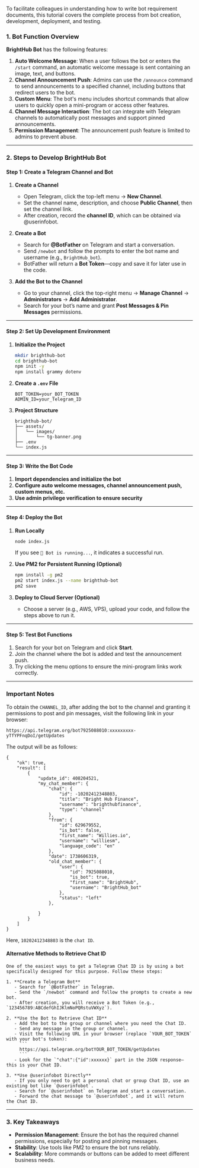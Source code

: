 To facilitate colleagues in understanding how to write bot requirement documents, this tutorial covers the complete process from bot creation, development, deployment, and testing.  

### **1. Bot Function Overview**  
**BrightHub Bot** has the following features:  
1. **Auto Welcome Message**: When a user follows the bot or enters the `/start` command, an automatic welcome message is sent containing an image, text, and buttons.  
2. **Channel Announcement Push**: Admins can use the `/announce` command to send announcements to a specified channel, including buttons that redirect users to the bot.  
3. **Custom Menu**: The bot's menu includes shortcut commands that allow users to quickly open a mini-program or access other features.  
4. **Channel Message Interaction**: The bot can integrate with Telegram channels to automatically post messages and support pinned announcements.  
5. **Permission Management**: The announcement push feature is limited to admins to prevent abuse.  

---

### **2. Steps to Develop BrightHub Bot**  

#### **Step 1: Create a Telegram Channel and Bot**  
1. **Create a Channel**  
   - Open Telegram, click the top-left menu → **New Channel**.  
   - Set the channel name, description, and choose **Public Channel**, then set the channel link.  
   - After creation, record the **channel ID**, which can be obtained via @userinfobot.  

2. **Create a Bot**  
   - Search for **@BotFather** on Telegram and start a conversation.  
   - Send `/newbot` and follow the prompts to enter the bot name and username (e.g., `BrightHub_bot`).  
   - BotFather will return a **Bot Token**—copy and save it for later use in the code.  

3. **Add the Bot to the Channel**  
   - Go to your channel, click the top-right menu → **Manage Channel** → **Administrators** → **Add Administrator**.  
   - Search for your bot’s name and grant **Post Messages & Pin Messages** permissions.  

---

#### **Step 2: Set Up Development Environment**  
1. **Initialize the Project**  
   ```bash
   mkdir brighthub-bot
   cd brighthub-bot
   npm init -y
   npm install grammy dotenv
   ```

2. **Create a `.env` File**  
   ```env
   BOT_TOKEN=your_BOT_TOKEN
   ADMIN_ID=your_Telegram_ID
   ```

3. **Project Structure**  
   ```
   brighthub-bot/
   ├── assets/
   │   └── images/
   │       └── tg-banner.png
   ├── .env
   └── index.js
   ```

---

#### **Step 3: Write the Bot Code**  
1. **Import dependencies and initialize the bot**  
2. **Configure auto welcome messages, channel announcement push, custom menus, etc.**  
3. **Use admin privilege verification to ensure security**  

---

#### **Step 4: Deploy the Bot**  
1. **Run Locally**  
   ```bash
   node index.js
   ```  
   If you see `🤖 Bot is running...`, it indicates a successful run.  

2. **Use PM2 for Persistent Running (Optional)**  
   ```bash
   npm install -g pm2
   pm2 start index.js --name brighthub-bot
   pm2 save
   ```

3. **Deploy to Cloud Server (Optional)**  
   - Choose a server (e.g., AWS, VPS), upload your code, and follow the steps above to run it.  

---

#### **Step 5: Test Bot Functions**  
1. Search for your bot on Telegram and click **Start**.  
2. Join the channel where the bot is added and test the announcement push.  
3. Try clicking the menu options to ensure the mini-program links work correctly.  

---

### **Important Notes**  
To obtain the `CHANNEL_ID`, after adding the bot to the channel and granting it permissions to post and pin messages, visit the following link in your browser:  
```
https://api.telegram.org/bot7925088010:xxxxxxxxx-yTfYPFnqDoI/getUpdates
```
The output will be as follows:

```
{
    "ok": true,
    "result": [
        {
            "update_id": 408204521,
            "my_chat_member": {
                "chat": {
                    "id": -10202412348803,
                    "title": "Bright Hub Finance",
                    "username": "brighthubfinance",
                    "type": "channel"
                },
                "from": {
                    "id": 629679552,
                    "is_bot": false,
                    "first_name": "Willies.io",
                    "username": "williesm",
                    "language_code": "en"
                },
                "date": 1738606319,
                "old_chat_member": {
                    "user": {
                        "id": 7925088010,
                        "is_bot": true,
                        "first_name": "BrightHub",
                        "username": "BrightHub_bot"
                    },
                    "status": "left"
                },
                 
            }
        }
    ]
}
```
Here, `10202412348803` is the `chat ID`.  

#### **Alternative Methods to Retrieve Chat ID**  
```
One of the easiest ways to get a Telegram Chat ID is by using a bot specifically designed for this purpose. Follow these steps:

1. **Create a Telegram Bot**  
   - Search for `@BotFather` in Telegram.  
   - Send the `/newbot` command and follow the prompts to create a new bot.  
   - After creation, you will receive a Bot Token (e.g., `123456789:ABCdefGhIJKlmNoPQRstuVWXyz`).  

2. **Use the Bot to Retrieve Chat ID**  
   - Add the bot to the group or channel where you need the Chat ID.  
   - Send any message in the group or channel.  
   - Visit the following URL in your browser (replace `YOUR_BOT_TOKEN` with your bot's token):  
     ```
     https://api.telegram.org/botYOUR_BOT_TOKEN/getUpdates
     ```
   - Look for the `"chat":{"id":xxxxxx}` part in the JSON response—this is your Chat ID.  

3. **Use @userinfobot Directly**  
   - If you only need to get a personal chat or group Chat ID, use an existing bot like `@userinfobot`.  
   - Search for `@userinfobot` on Telegram and start a conversation.  
   - Forward the chat message to `@userinfobot`, and it will return the Chat ID.
```

---

### **3. Key Takeaways**  
- **Permission Management**: Ensure the bot has the required channel permissions, especially for posting and pinning messages.  
- **Stability**: Use tools like PM2 to ensure the bot runs reliably.  
- **Scalability**: More commands or buttons can be added to meet different business needs.  
